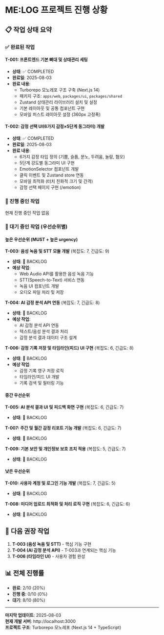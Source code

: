# ME:LOG 프로젝트 진행 상황

## 📋 작업 상태 요약

### ✅ 완료된 작업

#### **T-001: 프론트엔드 기본 뼈대 및 상태관리 세팅**

- **상태**: ✅ COMPLETED
- **완료일**: 2025-08-03
- **완료 내용**:
  - Turborepo 모노레포 구조 구축 (Next.js 14)
  - 패키지 구조: `apps/web`, `packages/ui`, `packages/shared`
  - Zustand 상태관리 라이브러리 설치 및 설정
  - 기본 레이아웃 및 공통 컴포넌트 구현
  - 모바일 퍼스트 레이아웃 설정 (360px 고정폭)

#### **T-002: 감정 선택 UI(6가지 감정×5단계 동그라미) 개발**

- **상태**: ✅ COMPLETED
- **완료일**: 2025-08-03
- **완료 내용**:
  - 6가지 감정 타입 정의 (기쁨, 슬픔, 분노, 두려움, 놀람, 혐오)
  - 5단계 강도별 동그라미 UI 구현
  - EmotionSelector 컴포넌트 개발
  - 클릭 이벤트 및 Zustand store 연동
  - 모바일 최적화 (터치 친화적 크기 및 간격)
  - 감정 선택 페이지 구현 (/emotion)

### 🚧 진행 중인 작업

현재 진행 중인 작업 없음

### 📝 대기 중인 작업 (우선순위별)

#### **높은 우선순위 (MUST + 높은 urgency)**

**T-003: 음성 녹음 및 STT 모듈 개발** (복잡도: 7, 긴급도: 9)

- **상태**: 🔴 BACKLOG
- **예상 작업**:
  - Web Audio API를 활용한 음성 녹음 기능
  - STT(Speech-to-Text) 서비스 연동
  - 녹음 UI 컴포넌트 개발
  - 오디오 파일 처리 및 저장

**T-004: AI 감정 분석 API 연동** (복잡도: 7, 긴급도: 8)

- **상태**: 🔴 BACKLOG
- **예상 작업**:
  - AI 감정 분석 API 연동
  - 텍스트/음성 분석 결과 처리
  - 감정 분석 결과 데이터 구조 설계

**T-006: 감정 기록 저장 및 타임라인(피드) UI 구현** (복잡도: 6, 긴급도: 8)

- **상태**: 🔴 BACKLOG
- **예상 작업**:
  - 감정 기록 영구 저장 로직
  - 타임라인/피드 UI 개발
  - 기록 검색 및 필터링 기능

#### **중간 우선순위**

**T-005: AI 분석 결과 UI 및 피드백 화면 구현** (복잡도: 6, 긴급도: 7)

- **상태**: 🔴 BACKLOG

**T-007: 주간 및 월간 감정 리포트 기능 개발** (복잡도: 6, 긴급도: 7)

- **상태**: 🔴 BACKLOG

**T-009: 기본 보안 및 개인정보 보호 조치 적용** (복잡도: 5, 긴급도: 7)

- **상태**: 🔴 BACKLOG

#### **낮은 우선순위**

**T-010: 사용자 계정 및 로그인 기능 개발** (복잡도: 7, 긴급도: 5)

- **상태**: 🔴 BACKLOG

**T-008: 미디어 업로드 최적화 및 처리 로직 구현** (복잡도: 6, 긴급도: 6)

- **상태**: 🔴 BACKLOG

## 🎯 다음 권장 작업

1. **T-003 (음성 녹음 및 STT)** - 핵심 기능 구현
2. **T-004 (AI 감정 분석 API)** - T-003과 연계되는 핵심 기능
3. **T-006 (타임라인 UI)** - 사용자 경험 완성

## 📊 전체 진행률

- **완료**: 2/10 (20%)
- **진행 중**: 0/10 (0%)
- **대기**: 8/10 (80%)

---

**마지막 업데이트**: 2025-08-03  
**현재 개발 서버**: http://localhost:3000  
**프로젝트 구조**: Turborepo 모노레포 (Next.js 14 + TypeScript)
